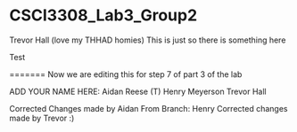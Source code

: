# CSCI3308_Lab3_Group2
Trevor Hall (love my THHAD homies)
This is just so there is something here

Test

=======
Now we are editing this for step 7 of part 3 of the lab

ADD YOUR NAME HERE: 
Aidan Reese (T)
Henry Meyerson
Trevor Hall


Corrected Changes made by Aidan
From Branch:
Henry
Corrected changes made by Trevor :)
